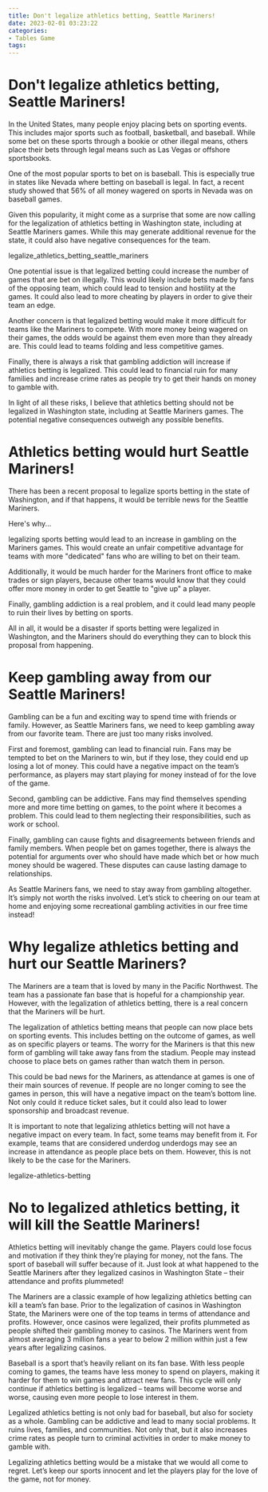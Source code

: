 ```yaml
---
title: Don't legalize athletics betting, Seattle Mariners!
date: 2023-02-01 03:23:22
categories:
- Tables Game
tags:
---
```



#  Don't legalize athletics betting, Seattle Mariners!

In the United States, many people enjoy placing bets on sporting events. This includes major sports such as football, basketball, and baseball. While some bet on these sports through a bookie or other illegal means, others place their bets through legal means such as Las Vegas or offshore sportsbooks.

One of the most popular sports to bet on is baseball. This is especially true in states like Nevada where betting on baseball is legal. In fact, a recent study showed that 56% of all money wagered on sports in Nevada was on baseball games.

Given this popularity, it might come as a surprise that some are now calling for the legalization of athletics betting in Washington state, including at Seattle Mariners games. While this may generate additional revenue for the state, it could also have negative consequences for the team.

 legalize_athletics_betting_seattle_mariners

One potential issue is that legalized betting could increase the number of games that are bet on illegally. This would likely include bets made by fans of the opposing team, which could lead to tension and hostility at the games. It could also lead to more cheating by players in order to give their team an edge.



Another concern is that legalized betting would make it more difficult for teams like the Mariners to compete. With more money being wagered on their games, the odds would be against them even more than they already are. This could lead to teams folding and less competitive games.


Finally, there is always a risk that gambling addiction will increase if athletics betting is legalized. This could lead to financial ruin for many families and increase crime rates as people try to get their hands on money to gamble with.


In light of all these risks, I believe that athletics betting should not be legalized in Washington state, including at Seattle Mariners games. The potential negative consequences outweigh any possible benefits.

#  Athletics betting would hurt Seattle Mariners!

There has been a recent proposal to legalize sports betting in the state of Washington, and if that happens, it would be terrible news for the Seattle Mariners.

Here's why...

 legalizing sports betting would lead to an increase in gambling on the Mariners games. This would create an unfair competitive advantage for teams with more "dedicated" fans who are willing to bet on their team.

 Additionally, it would be much harder for the Mariners front office to make trades or sign players, because other teams would know that they could offer more money in order to get Seattle to "give up" a player.

Finally, gambling addiction is a real problem, and it could lead many people to ruin their lives by betting on sports.

All in all, it would be a disaster if sports betting were legalized in Washington, and the Mariners should do everything they can to block this proposal from happening.

#  Keep gambling away from our Seattle Mariners!

Gambling can be a fun and exciting way to spend time with friends or family. However, as Seattle Mariners fans, we need to keep gambling away from our favorite team. There are just too many risks involved.

First and foremost, gambling can lead to financial ruin. Fans may be tempted to bet on the Mariners to win, but if they lose, they could end up losing a lot of money. This could have a negative impact on the team’s performance, as players may start playing for money instead of for the love of the game.

Second, gambling can be addictive. Fans may find themselves spending more and more time betting on games, to the point where it becomes a problem. This could lead to them neglecting their responsibilities, such as work or school.

Finally, gambling can cause fights and disagreements between friends and family members. When people bet on games together, there is always the potential for arguments over who should have made which bet or how much money should be wagered. These disputes can cause lasting damage to relationships.

As Seattle Mariners fans, we need to stay away from gambling altogether. It’s simply not worth the risks involved. Let’s stick to cheering on our team at home and enjoying some recreational gambling activities in our free time instead!

#  Why legalize athletics betting and hurt our Seattle Mariners?

The Mariners are a team that is loved by many in the Pacific Northwest. The team has a passionate fan base that is hopeful for a championship year. However, with the legalization of athletics betting, there is a real concern that the Mariners will be hurt.

The legalization of athletics betting means that people can now place bets on sporting events. This includes betting on the outcome of games, as well as on specific players or teams. The worry for the Mariners is that this new form of gambling will take away fans from the stadium. People may instead choose to place bets on games rather than watch them in person.

This could be bad news for the Mariners, as attendance at games is one of their main sources of revenue. If people are no longer coming to see the games in person, this will have a negative impact on the team’s bottom line. Not only could it reduce ticket sales, but it could also lead to lower sponsorship and broadcast revenue.

It is important to note that legalizing athletics betting will not have a negative impact on every team. In fact, some teams may benefit from it. For example, teams that are considered underdog underdogs may see an increase in attendance as people place bets on them. However, this is not likely to be the case for the Mariners.

 legalize-athletics-betting

#  No to legalized athletics betting, it will kill the Seattle Mariners!

Athletics betting will inevitably change the game. Players could lose focus and motivation if they think they’re playing for money, not the fans. The sport of baseball will suffer because of it. Just look at what happened to the Seattle Mariners after they legalized casinos in Washington State – their attendance and profits plummeted!

The Mariners are a classic example of how legalizing athletics betting can kill a team’s fan base. Prior to the legalization of casinos in Washington State, the Mariners were one of the top teams in terms of attendance and profits. However, once casinos were legalized, their profits plummeted as people shifted their gambling money to casinos. The Mariners went from almost averaging 3 million fans a year to below 2 million within just a few years after legalizing casinos.

Baseball is a sport that’s heavily reliant on its fan base. With less people coming to games, the teams have less money to spend on players, making it harder for them to win games and attract new fans. This cycle will only continue if athletics betting is legalized – teams will become worse and worse, causing even more people to lose interest in them.

 Legalized athletics betting is not only bad for baseball, but also for society as a whole. Gambling can be addictive and lead to many social problems. It ruins lives, families, and communities. Not only that, but it also increases crime rates as people turn to criminal activities in order to make money to gamble with.

Legalizing athletics betting would be a mistake that we would all come to regret. Let’s keep our sports innocent and let the players play for the love of the game, not for money.